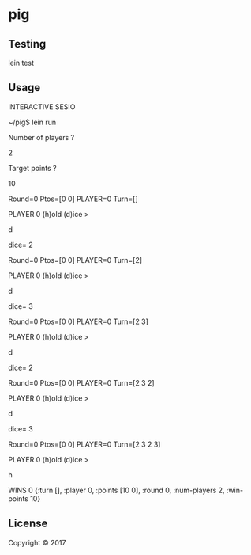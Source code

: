 # pig

## Testing
lein test

## Usage
INTERACTIVE SESIO

 ~/pig$ lein run

Number of players ?

2

Target points ?

10

Round=0 Ptos=[0 0] PLAYER=0 Turn=[]

PLAYER 0 (h)old (d)ice > 

d

dice= 2


Round=0 Ptos=[0 0] PLAYER=0 Turn=[2]

PLAYER 0 (h)old (d)ice > 

d

dice= 3

Round=0 Ptos=[0 0] PLAYER=0 Turn=[2 3]

PLAYER 0 (h)old (d)ice > 

d

dice= 2

Round=0 Ptos=[0 0] PLAYER=0 Turn=[2 3 2]

PLAYER 0 (h)old (d)ice > 

d

dice= 3

Round=0 Ptos=[0 0] PLAYER=0 Turn=[2 3 2 3]

PLAYER 0 (h)old (d)ice > 

h

WINS 0   {:turn [], :player 0, :points [10 0], :round 0, :num-players 2, :win-points 10}


## License

Copyright © 2017 
